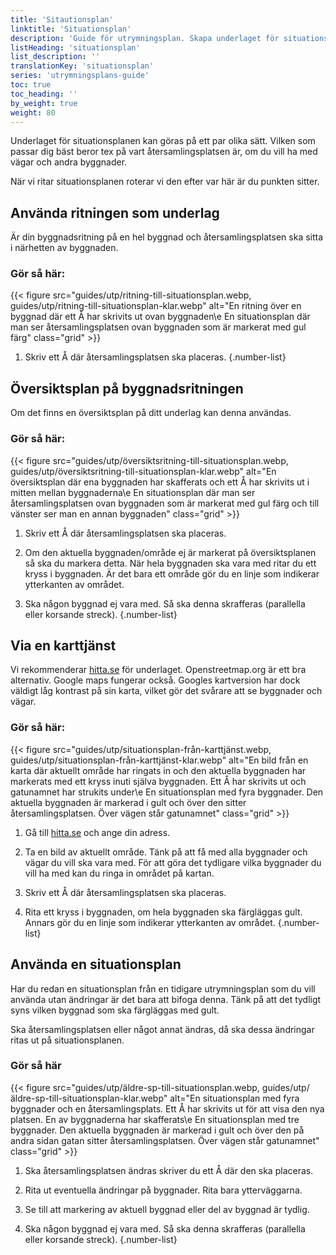 ```yaml
---
title: 'Sitautionsplan'
linktitle: 'Situationsplan'
description: 'Guide för utrymningsplan. Skapa underlaget för situationsplanen.'
listHeading: 'situationsplan'
list_description: ''
translationKey: 'situationsplan'
series: 'utrymningsplans-guide'
toc: true
toc_heading: ''
by_weight: true
weight: 80
---
```


Underlaget för situationsplanen kan göras på ett par olika sätt. Vilken som passar dig bäst beror tex på vart återsamlingsplatsen är, om du vill ha med vägar och andra byggnader.

När vi ritar situationsplanen roterar vi den efter var här är du punkten sitter.

## Använda ritningen som underlag

Är din byggnadsritning på en hel byggnad och återsamlingsplatsen ska sitta i närhetten av byggnaden.

### Gör så här:

{{< figure src="guides/utp/ritning-till-situationsplan.webp, guides/utp/ritning-till-situationsplan-klar.webp" alt="En ritning över en byggnad där ett Å har skrivits ut ovan byggnaden\e En situationsplan där man ser återsamlingsplatsen ovan byggnaden som är markerat med gul färg" class="grid" >}}

1. Skriv ett Å där återsamlingsplatsen ska placeras.
{.number-list}

## Översiktsplan på byggnadsritningen

Om det finns en översiktsplan på ditt underlag kan denna användas.  

### Gör så här:

{{< figure src="guides/utp/översiktsritning-till-situationsplan.webp, guides/utp/översiktsritning-till-situationsplan-klar.webp" alt="En översiktsplan där ena byggnaden har skafferats och ett Å har skrivits ut i mitten mellan byggnaderna\e En situationsplan där man ser återsamlingsplatsen ovan byggnaden som är markerat med gul färg och till vänster ser man en annan byggnaden" class="grid" >}}

1. Skriv ett Å där återsamlingsplatsen ska placeras.

2. Om den aktuella byggnaden/område ej är markerat på översiktsplanen så ska du markera detta. När hela byggnaden ska vara med ritar du ett kryss i byggnaden. Är det bara ett område gör du en linje som indikerar ytterkanten av området.

3. Ska någon byggnad ej vara med. Så ska denna skrafferas (parallella eller korsande streck).
{.number-list}


## Via en karttjänst

Vi rekommenderar [hitta.se](https://www.hitta.se/kartan) för underlaget. Openstreetmap.org är ett bra alternativ. Google maps fungerar också. Googles kartversion har dock väldigt låg kontrast på sin karta, vilket gör det svårare att se byggnader och vägar. 

### Gör så här:

{{< figure src="guides/utp/situationsplan-från-karttjänst.webp, guides/utp/situationsplan-från-karttjänst-klar.webp" alt="En bild från en karta där aktuellt område har ringats in och den aktuella byggnaden har markerats med ett kryss inuti själva byggnaden. Ett Å har skrivits ut och gatunamnet har strukits under\e En situationsplan med fyra byggnader. Den aktuella byggnaden är markerad i gult och över den sitter återsamlingsplatsen. Över vägen står gatunamnet"  class="grid" >}}

1. Gå till [hitta.se](https://www.hitta.se/kartan) och ange din adress.

2. Ta en bild av aktuellt område. Tänk på att få med alla byggnader och vägar du vill ska vara med. För att göra det tydligare vilka byggnader du vill ha med kan du ringa in området på kartan.

3. Skriv ett Å där återsamlingsplatsen ska placeras.

4. Rita ett kryss i byggnaden, om hela byggnaden ska färgläggas gult. Annars gör du en linje som indikerar ytterkanten av området.
{.number-list}


## Använda en situationsplan

Har du redan en situationsplan från en tidigare utrymningsplan som du vill använda utan ändringar är det bara att bifoga denna. Tänk på att det tydligt syns vilken byggnad som ska färgläggas med gult.

Ska återsamlingsplatsen eller något annat ändras, då ska dessa ändringar ritas ut på situationsplanen.


### Gör så här

{{< figure src="guides/utp/äldre-sp-till-situationsplan.webp, guides/utp/äldre-sp-till-situationsplan-klar.webp" alt="En situationsplan med fyra byggnader och en återsamlingsplats. Ett Å har skrivits ut för att visa den nya platsen. En av byggnaderna har skafferats\e En situationsplan med tre byggnader. Den aktuella byggnaden är markerad i gult och över den på andra sidan gatan sitter återsamlingsplatsen. Över vägen står gatunamnet" class="grid" >}}

1. Ska återsamlingsplatsen ändras skriver du ett Å där den ska placeras.

2. Rita ut eventuella ändringar på byggnader. Rita bara ytterväggarna.

3. Se till att markering av aktuell byggnad eller del av byggnad är tydlig.

4. Ska någon byggnad ej vara med. Så ska denna skrafferas (parallella eller korsande streck).
{.number-list}
